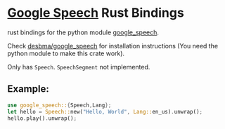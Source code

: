 # [Google Speech][google_speech] Rust Bindings

rust bindings for the python module [google_speech][google_speech].

Check [desbma/google_speech][google_speech] for installation instructions (You need the python module to make this crate work).


Only has `Speech`.
`SpeechSegment` not implemented.


## Example:

```rust
use google_speech::{Speech,Lang};
let hello = Speech::new("Hello, World", Lang::en_us).unwrap();
hello.play().unwrap();
```

[google_speech]: https://github.com/desbma/GoogleSpeech
